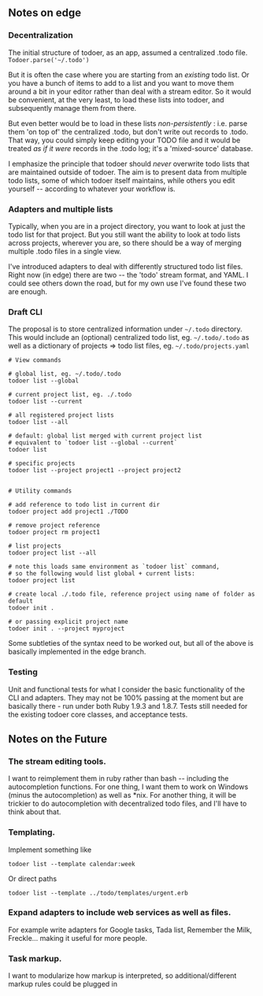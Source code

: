 ## Notes on edge

### Decentralization

The initial structure of todoer, as an app, assumed a centralized .todo file.  `Todoer.parse('~/.todo')`

But it is often the case where you are starting from an _existing_ todo list. Or you have a bunch of items to add to a list and you want to move them around a bit in your editor rather than deal with a stream editor. So it would be convenient, at the very least, to load these lists into todoer, and subsequently manage them from there.

But even better would be to load in these lists _non-persistently_ : i.e. parse them 'on top of' the centralized .todo, but don't write out records to .todo.  That way, you could simply keep editing your TODO file and it would be treated _as if it were_ records in the .todo log; it's a 'mixed-source' database.

I emphasize the principle that todoer should _never_ overwrite todo lists that are maintained outside of todoer. The aim is to present data from multiple todo lists, some of which todoer itself maintains, while others you edit yourself -- according to whatever your workflow is.


### Adapters and multiple lists

Typically, when you are in a project directory, you want to look at just the todo list for that project. But you still want the ability to look at todo lists across projects, wherever you are, so there should be a way of merging multiple .todo files in a single view.

I've introduced adapters to deal with differently structured todo list files. Right now (in edge) there are two -- the 'todo' stream format, and YAML. I could see others down the road, but for my own use I've found these two are enough.

### Draft CLI

The proposal is to store centralized information under `~/.todo` directory. 
This would include an (optional) centralized todo list, eg. `~/.todo/.todo` 
as well as a dictionary of projects => todo list files, eg. `~/.todo/projects.yaml`

    # View commands
    
    # global list, eg. ~/.todo/.todo 
    todoer list --global  
    
    # current project list, eg. ./.todo 
    todoer list --current  
    
    # all registered project lists
    todoer list --all
    
    # default: global list merged with current project list
    # equivalent to `todoer list --global --current`
    todoer list
    
    # specific projects
    todoer list --project project1 --project project2    
    
    
    # Utility commands
    
    # add reference to todo list in current dir
    todoer project add project1 ./TODO   
    
    # remove project reference
    todoer project rm project1      
    
    # list projects
    todoer project list --all
    
    # note this loads same environment as `todoer list` command,
    # so the following would list global + current lists:
    todoer project list
    
    # create local ./.todo file, reference project using name of folder as default
    todoer init .                       
    
    # or passing explicit project name
    todoer init . --project myproject


Some subtleties of the syntax need to be worked out, but all of the above is basically implemented in the edge branch.

### Testing

Unit and functional tests for what I consider the basic functionality of the CLI and adapters. They may not be 100% passing at the moment but are basically there - run under both Ruby 1.9.3 and 1.8.7. Tests still needed for the existing todoer core classes, and acceptance tests.  


## Notes on the Future

### The stream editing tools.

I want to reimplement them in ruby rather than bash -- including the autocompletion functions. For one thing, I want them to work on Windows (minus the autocompletion) as well as *nix. For another thing, it will be trickier to do autocompletion with decentralized todo files, and I'll have to think about that.

### Templating.

Implement something like
  
    todoer list --template calendar:week

Or direct paths

    todoer list --template ../todo/templates/urgent.erb
    
### Expand adapters to include web services as well as files.

For example write adapters for Google tasks, Tada list, Remember the Milk, Freckle... making it useful for more people.

### Task markup.

I want to modularize how markup is interpreted, so additional/different markup rules could be plugged in 

